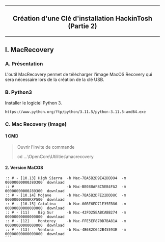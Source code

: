-------------------------------------------------------------------------------------------------------------------
## <p align='center'> Création d'une Clé d'installation HackinTosh (Partie 2) </p>

-------------------------------------------------------------------------------------------------------------------
## I. MacRecovery
### A. Présentation
L'outil MacRecovery permet de télécharger l'image MacOS Recovery qui sera nécessaire lors de la création de la clé USB.

### B. Python3
Installer le logiciel Python 3.
```
https://www.python.org/ftp/python/3.11.5/python-3.11.5-amd64.exe
```

### C. Mac Recovery (Image)
#### 1 CMD
> Ouvrir l'invite de commande
>
> cd ...\OpenCore\Utilities\macrecovery

#### 2. Version MaCOS
````
:: # - [10.13] High Sierra  -b Mac-7BA5B2D9E42DDD94  -m 00000000000J80300  download
:: #                        -b Mac-BE088AF8C5EB4FA2  -m 00000000000J80300  download
:: # - [10.14] Mojave       -b Mac-7BA5B2DFE22DDD8C  -m 00000000000KXPG00  download
:: # - [10.15] Catalina     -b Mac-00BE6ED71E35EB86  -m 00000000000000000  download
:: # - [11]    Big Sur      -b Mac-42FD25EABCABB274  -m 00000000000000000  download
:: # - [12]    Monterey     -b Mac-FFE5EF870D7BA81A  -m 00000000000000000  download
:: # - [13]    Ventura      -b Mac-4B682C642B45593E  -m 00000000000000000  download
```
